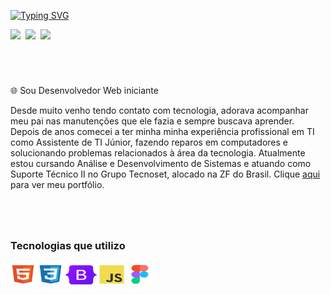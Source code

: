 [![Typing SVG](https://readme-typing-svg.herokuapp.com/?duration=4000&color=%2339FF14&lines=Olá!+Meu+nome+é+Igor+Matheus)](https://github.com/mattigor)

<!-- Contato -->
<p align="left">
 <a href="mailto:mattigor.impr@gmail.com"><img src="https://img.shields.io/badge/gmail-D14836?&style=for-the-badge&logo=gmail&logoColor=white&link=mailto:mattigor.impr@gmail.com"></a>&nbsp;
 <a href="https://www.linkedin.com/in/mattigor"><img src="https://img.shields.io/badge/linkedin-%230077B5.svg?&style=for-the-badge&logo=linkedin&logoColor=white&link=mailto:https://www.linkedin.com/in/mattigor/"></a>&nbsp;
 <a href="https://t.me/mattigor"><img src="https://img.shields.io/badge/Telegram-2CA5E0?style=for-the-badge&logo=telegram&logoColor=white"></a>
</p>

#

<div style="display: inline_block"><br>
  <p>🌐 Sou Desenvolvedor Web iniciante</p>
  <p>Desde muito venho tendo contato com tecnologia, adorava acompanhar meu pai nas manutenções que ele fazia e sempre buscava aprender. Depois de anos comecei a ter minha minha experiência profissional em TI como Assistente de TI Júnior, fazendo reparos em computadores e solucionando problemas relacionados à área da tecnologia. Atualmente estou cursando Análise e Desenvolvimento de Sistemas e atuando como Suporte Técnico II no Grupo Tecnoset, alocado na ZF do Brasil. Clique <a href="https://mattigor.github.io/portfolio/">aqui</a> para ver meu portfólio.</p>
</div>

#

<div style="display: inline_block"><br>
  <h3>Tecnologias que utilizo</h3>
  <img align="center" alt="Igor-HTML" height="30" width="40" src="https://github.com/devicons/devicon/blob/master/icons/html5/html5-original.svg">
  <img align="center" alt="Igor-CSS" height="30" width="40" src="https://github.com/devicons/devicon/blob/master/icons/css3/css3-original.svg">
  <img align="center" alt="Igor-Bootstrap" height="39" width="50" src="https://github.com/devicons/devicon/blob/master/icons/bootstrap/bootstrap-original.svg">
  <img align="center" alt="Igor-Js" height="30" width="40" src="https://github.com/devicons/devicon/blob/master/icons/javascript/javascript-original.svg">
  <img align="center" alt="Igor-Figma" height="30" width="40" src="https://github.com/devicons/devicon/blob/master/icons/figma/figma-original.svg">
</div>

#
